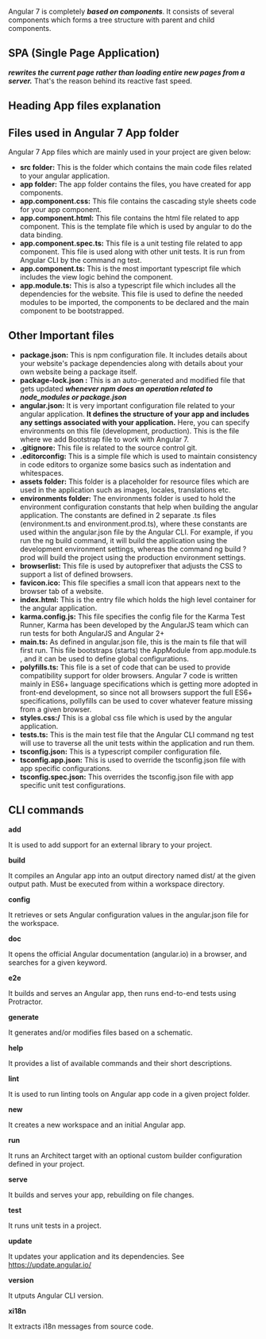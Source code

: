 
 Angular 7 is completely ***based on components***. It consists of several components which forms a tree structure with parent and child components.

## SPA (Single Page Application)

***rewrites the current page rather than loading entire new pages from a server.*** That's the reason behind its reactive fast speed.

## Heading App files explanation
## Files used in Angular 7 App folder

Angular 7 App files which are mainly used in your project are given below:

-   **src folder:**  This is the folder which contains the main code files related to your angular application.
-   **app folder:**  The app folder contains the files, you have created for app components.
-   **app.component.css:**  This file contains the cascading style sheets code for your app component.
-   **app.component.html:**  This file contains the html file related to app component. This is the template file which is used by angular to do the data binding.
-   **app.component.spec.ts:**  This file is a unit testing file related to app component. This file is used along with other unit tests. It is run from Angular CLI by the command ng test.
-   **app.component.ts:**  This is the most important typescript file which includes the view logic behind the component.
-   **app.module.ts:**  This is also a typescript file which includes all the dependencies for the website. This file is used to define the needed modules to be imported, the components to be declared and the main component to be bootstrapped.

## Other Important files

-   **package.json:**  This is npm configuration file. It includes details about your website's package dependencies along with details about your own website being a package itself.
-   **package-lock.json :**  This is an auto-generated and modified file that gets updated ***whenever npm does an operation related to node_modules or package.json***
-   **angular.json:**  It is very important configuration file related to your angular application.  **It defines the structure of your app and includes any settings associated with your application.**  Here, you can specify environments on this file (development, production). This is the file where we add Bootstrap file to work with Angular 7.
-   **.gitignore:**  This file is related to the source control git.
-   **.editorconfig:**  This is a simple file which is used to maintain consistency in code editors to organize some basics such as indentation and whitespaces.
-   **assets folder:**  This folder is a placeholder for resource files which are used in the application such as images, locales, translations etc.
-   **environments folder:**  The environments folder is used to hold the environment configuration constants that help when building the angular application. The constants are defined in 2 separate .ts files (environment.ts and environment.prod.ts), where these constants are used within the angular.json file by the Angular CLI. For example, if you run the ng build command, it will build the application using the development environment settings, whereas the command ng build ?prod will build the project using the production environment settings.
-   **browserlist:**  This file is used by autoprefixer that adjusts the CSS to support a list of defined browsers.
-   **favicon.ico:**  This file specifies a small icon that appears next to the browser tab of a website.
-   **index.html:**  This is the entry file which holds the high level container for the angular application.
-   **karma.config.js:**  This file specifies the config file for the Karma Test Runner, Karma has been developed by the AngularJS team which can run tests for both AngularJS and Angular 2+
-   **main.ts:**  As defined in angular.json file, this is the main ts file that will first run. This file bootstraps (starts) the AppModule from app.module.ts , and it can be used to define global configurations.
-   **polyfills.ts:**  This file is a set of code that can be used to provide compatibility support for older browsers. Angular 7 code is written mainly in ES6+ language specifications which is getting more adopted in front-end development, so since not all browsers support the full ES6+ specifications, pollyfills can be used to cover whatever feature missing from a given browser.
-   **styles.css:/**  This is a global css file which is used by the angular application.
-   **tests.ts:**  This is the main test file that the Angular CLI command ng test will use to traverse all the unit tests within the application and run them.
-   **tsconfig.json:**  This is a typescript compiler configuration file.
-   **tsconfig.app.json:**  This is used to override the tsconfig.json file with app specific configurations.
-   **tsconfig.spec.json:**  This overrides the tsconfig.json file with app specific unit test configurations.
## CLI commands
**add**

It is used to add support for an external library to your project.

**build**

It compiles an Angular app into an output directory named dist/ at the given output path. Must be executed from within a workspace directory.

**config**

It retrieves or sets Angular configuration values in the angular.json file for the workspace.

**doc**

It opens the official Angular documentation (angular.io) in a browser, and searches for a given keyword.

**e2e**


It builds and serves an Angular app, then runs end-to-end tests using Protractor.

**generate**


It generates and/or modifies files based on a schematic.

**help**

It provides a list of available commands and their short descriptions.

**lint**


It is used to run linting tools on Angular app code in a given project folder.

**new**


It creates a new workspace and an initial Angular app.

**run**

It runs an Architect target with an optional custom builder configuration defined in your project.

**serve**


It builds and serves your app, rebuilding on file changes.

**test**


It runs unit tests in a project.

**update**

It updates your application and its dependencies. See https://update.angular.io/

**version**


It utputs Angular CLI version.

**xi18n**

It extracts i18n messages from source code.